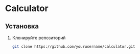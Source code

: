 # Calculator

## Установка

1. Клонируйте репозиторий
   ```sh
   git clone https://github.com/yourusername/calculator.git
